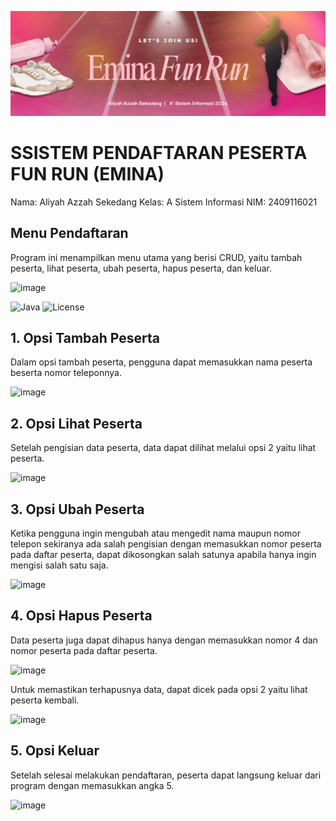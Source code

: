 <p align="center">
  <img src="https://raw.githubusercontent.com/aliyahaz/Sistem-Pendaftaran-Fun-Run-PBO---Aliyah-Azzah-Sekedang-021/main/Run%20with%20Jazz%20Party%20(1200%20x%20400%20px)%20(1).png" alt="Fun Run Header" width="800"/>
</p>

# SSISTEM PENDAFTARAN PESERTA FUN RUN (EMINA)

Nama: Aliyah Azzah Sekedang
Kelas: A Sistem Informasi
NIM: 2409116021

## Menu Pendaftaran
Program ini menampilkan menu utama yang berisi CRUD, yaitu tambah peserta, lihat peserta, ubah peserta, hapus peserta, dan keluar.

<img width="638" height="221" alt="image" src="https://github.com/user-attachments/assets/7cd731c0-cbc8-445d-8196-57f867f44546" />

![Java](https://img.shields.io/badge/Java-ED8B00?style=for-the-badge&logo=openjdk&logoColor=white)
![License](https://img.shields.io/badge/License-MIT-green?style=for-the-badge)

## 1. Opsi Tambah Peserta
Dalam opsi tambah peserta, pengguna dapat memasukkan nama peserta beserta nomor teleponnya.

<img width="511" height="121" alt="image" src="https://github.com/user-attachments/assets/f491c324-b162-4c3f-9b2d-efc2c3ddcfaf" />

## 2. Opsi Lihat Peserta
Setelah pengisian data peserta, data dapat dilihat melalui opsi 2 yaitu lihat peserta.

<img width="570" height="86" alt="image" src="https://github.com/user-attachments/assets/24fba258-34ea-4d67-bc02-ee31c8a2ba33" />

## 3. Opsi Ubah Peserta
Ketika pengguna ingin mengubah atau mengedit nama maupun nomor telepon sekiranya ada salah pengisian dengan memasukkan nomor peserta pada daftar peserta, dapat dikosongkan salah satunya apabila hanya ingin mengisi salah satu saja.

<img width="735" height="188" alt="image" src="https://github.com/user-attachments/assets/a8991954-207b-41a5-acaf-afcc359a193f" />

## 4. Opsi Hapus Peserta
Data peserta juga dapat dihapus hanya dengan memasukkan nomor 4 dan nomor peserta pada daftar peserta.

<img width="556" height="133" alt="image" src="https://github.com/user-attachments/assets/4324f0d0-de2a-436f-9d2d-a3aac1c58336" />

Untuk memastikan terhapusnya data, dapat dicek pada opsi 2 yaitu lihat peserta kembali.

<img width="499" height="67" alt="image" src="https://github.com/user-attachments/assets/1834dd79-e023-45aa-846f-d959f115f708" />

## 5. Opsi Keluar
Setelah selesai melakukan pendaftaran, peserta dapat langsung keluar dari program dengan memasukkan angka 5.

<img width="634" height="97" alt="image" src="https://github.com/user-attachments/assets/45533113-f084-4dc3-85a4-306b16b30b08" />
